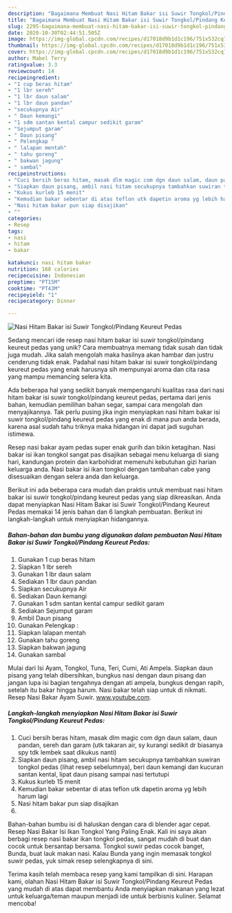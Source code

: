 ```yaml
---
description: "Bagaimana Membuat Nasi Hitam Bakar isi Suwir Tongkol/Pindang Keureut Pedas Anti Gagal"
title: "Bagaimana Membuat Nasi Hitam Bakar isi Suwir Tongkol/Pindang Keureut Pedas Anti Gagal"
slug: 2295-bagaimana-membuat-nasi-hitam-bakar-isi-suwir-tongkol-pindang-keureut-pedas-anti-gagal
date: 2020-10-30T02:44:51.505Z
image: https://img-global.cpcdn.com/recipes/d17018d9b1d1c196/751x532cq70/nasi-hitam-bakar-isi-suwir-tongkolpindang-keureut-pedas-foto-resep-utama.jpg
thumbnail: https://img-global.cpcdn.com/recipes/d17018d9b1d1c196/751x532cq70/nasi-hitam-bakar-isi-suwir-tongkolpindang-keureut-pedas-foto-resep-utama.jpg
cover: https://img-global.cpcdn.com/recipes/d17018d9b1d1c196/751x532cq70/nasi-hitam-bakar-isi-suwir-tongkolpindang-keureut-pedas-foto-resep-utama.jpg
author: Mabel Terry
ratingvalue: 3.3
reviewcount: 14
recipeingredient:
- "1 cup beras hitam"
- "1 lbr sereh"
- "1 lbr daun salam"
- "1 lbr daun pandan"
- "secukupnya Air"
- " Daun kemangi"
- "1 sdm santan kental campur sedikit garam"
- "Sejumput garam"
- " Daun pisang"
- " Pelengkap "
- " lalapan mentah"
- " tahu goreng"
- " bakwan jagung"
- " sambal"
recipeinstructions:
- "Cuci bersih beras hitam, masak dlm magic com dgn daun salam, daun pandan, sereh dan garam (utk takaran air, sy kurangi sedikit dr biasanya spy tdk lembek saat dikukus nanti)"
- "Siapkan daun pisang, ambil nasi hitam secukupnya tambahkan suwiran tongkol pedas (lihat resep sebelumnya), beri daun kemangi dan kucuran santan kental, lipat daun pisang sampai nasi tertutupi"
- "Kukus kurleb 15 menit"
- "Kemudian bakar sebentar di atas teflon utk dapetin aroma yg lebih harum lagi"
- "Nasi hitam bakar pun siap disajikan"
- ""
categories:
- Resep
tags:
- nasi
- hitam
- bakar

katakunci: nasi hitam bakar 
nutrition: 168 calories
recipecuisine: Indonesian
preptime: "PT15M"
cooktime: "PT43M"
recipeyield: "1"
recipecategory: Dinner

---
```



![Nasi Hitam Bakar isi Suwir Tongkol/Pindang Keureut Pedas](https://img-global.cpcdn.com/recipes/d17018d9b1d1c196/751x532cq70/nasi-hitam-bakar-isi-suwir-tongkolpindang-keureut-pedas-foto-resep-utama.jpg)

Sedang mencari ide resep nasi hitam bakar isi suwir tongkol/pindang keureut pedas yang unik? Cara membuatnya memang tidak susah dan tidak juga mudah. Jika salah mengolah maka hasilnya akan hambar dan justru cenderung tidak enak. Padahal nasi hitam bakar isi suwir tongkol/pindang keureut pedas yang enak harusnya sih mempunyai aroma dan cita rasa yang mampu memancing selera kita.

Ada beberapa hal yang sedikit banyak mempengaruhi kualitas rasa dari nasi hitam bakar isi suwir tongkol/pindang keureut pedas, pertama dari jenis bahan, kemudian pemilihan bahan segar, sampai cara mengolah dan menyajikannya. Tak perlu pusing jika ingin menyiapkan nasi hitam bakar isi suwir tongkol/pindang keureut pedas yang enak di mana pun anda berada, karena asal sudah tahu triknya maka hidangan ini dapat jadi suguhan istimewa.

Resep nasi bakar ayam pedas super enak gurih dan bikin ketagihan. Nasi bakar isi ikan tongkol sangat pas disajikan sebagai menu keluarga di siang hari, kandungan protein dan karbohidrat memenuhi kebutuhan gizi harian keluarga anda. Nasi bakar isi ikan tongkol dengan tambahan cabe yang disesuaikan dengan selera anda dan keluarga.


Berikut ini ada beberapa cara mudah dan praktis untuk membuat nasi hitam bakar isi suwir tongkol/pindang keureut pedas yang siap dikreasikan. Anda dapat menyiapkan Nasi Hitam Bakar isi Suwir Tongkol/Pindang Keureut Pedas memakai 14 jenis bahan dan 6 langkah pembuatan. Berikut ini langkah-langkah untuk menyiapkan hidangannya.

<!--inarticleads1-->

##### Bahan-bahan dan bumbu yang digunakan dalam pembuatan Nasi Hitam Bakar isi Suwir Tongkol/Pindang Keureut Pedas:

1. Gunakan 1 cup beras hitam
1. Siapkan 1 lbr sereh
1. Gunakan 1 lbr daun salam
1. Sediakan 1 lbr daun pandan
1. Siapkan secukupnya Air
1. Sediakan  Daun kemangi
1. Gunakan 1 sdm santan kental campur sedikit garam
1. Sediakan Sejumput garam
1. Ambil  Daun pisang
1. Gunakan  Pelengkap :
1. Siapkan  lalapan mentah
1. Gunakan  tahu goreng
1. Siapkan  bakwan jagung
1. Gunakan  sambal


Mulai dari Isi Ayam, Tongkol, Tuna, Teri, Cumi, Ati Ampela. Siapkan daun pisang yang telah dibersihkan, bungkus nasi dengan daun pisang dan jangan lupa isi bagian tengahnya dengan ati ampela, bungkus dengan rapih, setelah itu bakar hingga harum. Nasi bakar telah siap untuk di nikmati. Resep Nasi Bakar Ayam Suwir. www.youtube.com. 

<!--inarticleads2-->

##### Langkah-langkah menyiapkan Nasi Hitam Bakar isi Suwir Tongkol/Pindang Keureut Pedas:

1. Cuci bersih beras hitam, masak dlm magic com dgn daun salam, daun pandan, sereh dan garam (utk takaran air, sy kurangi sedikit dr biasanya spy tdk lembek saat dikukus nanti)
1. Siapkan daun pisang, ambil nasi hitam secukupnya tambahkan suwiran tongkol pedas (lihat resep sebelumnya), beri daun kemangi dan kucuran santan kental, lipat daun pisang sampai nasi tertutupi
1. Kukus kurleb 15 menit
1. Kemudian bakar sebentar di atas teflon utk dapetin aroma yg lebih harum lagi
1. Nasi hitam bakar pun siap disajikan
1. 


Bahan-bahan bumbu isi di haluskan dengan cara di blender agar cepat. Resep Nasi Bakar Isi Ikan Tongkol Yang Paling Enak. Kali ini saya akan berbagi resep nasi bakar ikan tongkol pedas, sangat mudah di buat dan cocok untuk bersantap bersama. Tongkol suwir pedas cocok banget, Bunda, buat lauk makan nasi. Kalau Bunda yang ingin memasak tongkol suwir pedas, yuk simak resep selengkapnya di sini. 

Terima kasih telah membaca resep yang kami tampilkan di sini. Harapan kami, olahan Nasi Hitam Bakar isi Suwir Tongkol/Pindang Keureut Pedas yang mudah di atas dapat membantu Anda menyiapkan makanan yang lezat untuk keluarga/teman maupun menjadi ide untuk berbisnis kuliner. Selamat mencoba!
